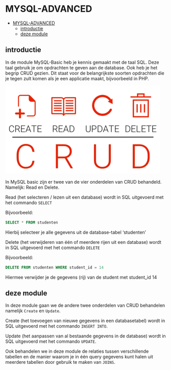 # MYSQL-ADVANCED

- [MYSQL-ADVANCED](#mysql-advanced)
  - [introductie](#introductie)
  - [deze module](#deze-module)


## introductie

In de module MySQL-Basic heb je kennis gemaakt met de taal SQL. Deze taal gebruik je om opdrachten te geven aan de database. Ook heb je het begrip CRUD gezien. Dit staat voor de belangrijkste soorten opdrachten die je tegen zult komen als je een applicatie maakt, bijvoorbeeld in PHP.

<!-- ![CRUD](https://github.com/ROC-van-Amsterdam-College-Amstelland/MYSQL-ADVANCED/blob/master/img/crud.jpg) -->

![CRUD](img/crud.jpg)


In MySQL basic zijn er twee van de vier onderdelen van CRUD behandeld. Namelijk:
Read en Delete.

Read (het selecteren / lezen uit een database) wordt in SQL uitgevoerd met het commando `SELECT`

Bijvoorbeeld: 

```SQL
SELECT * FROM studenten
```

Hierbij selecteer je alle gegevens uit de database-tabel ‘studenten’

Delete (het verwijderen van één of meerdere rijen uit een database) wordt in SQL uitgevoerd met het commando `DELETE`

Bijvoorbeeld: 
```SQL
DELETE FROM studenten WHERE student_id = 14
```
Hiermee verwijder je de gegevens (rij) van de student met student_id 14

## deze module

In deze module gaan we de andere twee onderdelen van CRUD behandelen namelijk `Create` en `Update`.

Create (het toevoegen van nieuwe gegevens in een databasetabel) wordt in SQL uitgevoerd met het commando `INSERT INTO`.


 Update (het aanpassen van al bestaande gegevens in de database) wordt in SQL uitgevoerd met het commando `UPDATE`.


Ook behandelen we in deze module de relaties tussen verschillende tabellen en de manier waarom je in één query gegevens kunt halen uit meerdere tabellen door gebruik te maken van `JOINS`.
